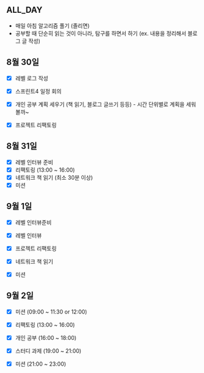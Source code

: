 ## ALL_DAY

- 매일 아침 알고리즘 풀기 (졸리면)
- 공부할 때 단순히 읽는 것이 아니라, 탐구를 하면서 하기 (ex. 내용을 정리해서 블로그 글 작성)


## 8월 30일

- [x] 레벨 로그 작성
- [x] 스프린트4 일정 회의
- [x] 개인 공부 계획 세우기 (책 읽기, 블로그 글쓰기 등등) - 시간 단위별로 계획을 세워볼까~
- [x] 프로젝트 리팩토링


## 8월 31일

- [x] 레벨 인터뷰 준비
- [x] 리팩토링 (13:00 ~ 16:00)
- [x] 네트워크 책 읽기 (최소 30분 이상)
- [x] 미션

## 9월 1일

- [x] 레벨 인터뷰준비
- [x] 레벨 인터뷰
- [x] 프로젝트 리팩토링
- [x] 네트워크 책 읽기
- [x] 미션  


## 9월 2일


- [x] 미션 (09:00 ~ 11:30 or 12:00)
- [x] 리팩토링 (13:00 ~ 16:00)
- [x] 개인 공부 (16:00 ~ 18:00)
- [x] 스터디 과제 (19:00 ~ 21:00)
- [x] 미션 (21:00 ~ 23:00)


